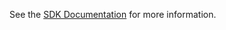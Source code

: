 See the [SDK Documentation](https://docs.testfairy.com/SDK/Network_Logging.html) for more information.
